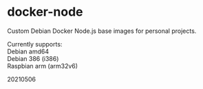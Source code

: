 # docker-node
Custom Debian Docker Node.js base images for personal projects.

Currently supports:<BR>
Debian amd64<BR>
Debian 386 (i386)<BR>
Raspbian arm (arm32v6)

20210506